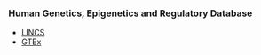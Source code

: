 ### Human Genetics, Epigenetics and Regulatory Database
* [LINCS](http://lincsportal.ccs.miami.edu/dcic-portal/#/download)
* [GTEx]()


